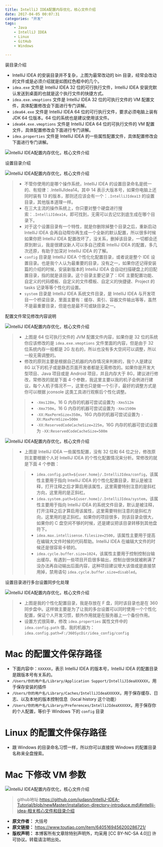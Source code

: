 ```yaml
---
title: IntelliJ IDEA配置内存优化，核心文件介绍
date: 2017-04-05 00:07:31
categories: "开发"
tags:
	- Java
	- IntelliJ IDEA
	- Linux
	- GitHub
	- Windows

---
```


装目录介绍

 *  IntelliJ IDEA 的安装目录并不复杂，上图为最常改动的 bin 目录，经常会改动的文件或是必须介绍就是如图红色框中的几个。
 *  `idea.exe` 文件是 IntelliJ IDEA 32 位的可行执行文件，IntelliJ IDEA 安装完默认发送到桌面的也就是这个执行文件的快捷方式。
 *  `idea.exe.vmoptions` 文件是 IntelliJ IDEA 32 位的可执行文件的 VM 配置文件，具体配置修改会下面进行专门讲解。
 *  `idea64.exe` 文件是 IntelliJ IDEA 64 位的可行执行文件，要求必须电脑上装有 JDK 64 位版本。64 位的系统也是建议使用该文件。
 *  `idea64.exe.vmoptions` 文件是 IntelliJ IDEA 64 位的可执行文件的 VM 配置文件，具体配置修改会下面进行专门讲解。
 *  `idea.properties` 文件是 IntelliJ IDEA 的一些属性配置文件，具体配置修改会下面进行专门讲解。

![IntelliJ IDEA配置内存优化，核心文件介绍][IntelliJ IDEA]

设置目录介绍

![IntelliJ IDEA配置内存优化，核心文件介绍][IntelliJ IDEA 1]

>  *  不管你使用的是哪个操作系统，IntelliJ IDEA 的设置目录命名是统一的、有规律：.IntelliJIdea14。其中 14 表示大版本号，如果你电脑上还同时装有 13 的版本，那则还应该会有一个：`.IntelliJIdea13` 的设置目录，其他版本道理一样。
>  *  在三大主流的操作系统上，你只要对整个硬盘进行搜索：`.IntelliJIdea14`，即可找到，无需可以去记忆到底生成在哪个目录下。
>  *  对于这个设置目录有一个特性，就是你删除掉整个目录之后，重新启动 IntelliJ IDEA 会再自动帮你再生成一个全新的默认配置，所以很多时候如果你把 IntelliJ IDEA 配置改坏了，没关系，删掉该目录，一切都会还原到默认，我是很建议新人可以多自己摸索 IntelliJ IDEA 的配置，多几次还原，有助于加深对 IntelliJ IDEA 的了解。
>  *  `config` 目录是 IntelliJ IDEA 个性化化配置目录，或者说是整个 IDE 设置目录。也是我个人认为最重要的目录，没有之一，如果你还记得安装篇的介绍的时候，安装新版本的 IntelliJ IDEA 会自动扫描硬盘上的旧配置目录，指的就是该目录。这个目录主要记录了：IDE 主要配置功能、自定义的代码模板、自定义的文件模板、自定义的快捷键、Project 的 tasks 记录等等个性化的设置。
>  *  `system` 目录是 IntelliJ IDEA 系统文件目录，是 IntelliJ IDEA 与开发项目一个桥梁目录，里面主要有：缓存、索引、容器文件输出等等，虽然不是最重要目录，但是也是最不可或缺目录之一。

配置文件常见修改内容说明

![IntelliJ IDEA配置内存优化，核心文件介绍][IntelliJ IDEA 2]

>  *  上图是 64 位可执行文件的 JVM 配置文件内容，如果你是 32 位的系统你应该修改的是 `idea.exe.vmoptions` 文件里面的内容，但是由于 32 位系统内存一般都是 2G 左右的，所以也没有多大空间可以调整，所以一般无需调整的。
>  *  修改的原则主要是根据自己机器的内存情况来判断的，我个人是建议 8G 以下的机子或是静态页面开发者都是无需修改的。如果你是开发大型项目、Java 项目或是 Android 项目，并且内存大于 8G，建议进行修改，常修改的就是下面 4 个参数，我这里主要以我的机子会例进行建议，每个人机子情况不一，这里也只是做一个引子，最好的调整方式是你可以根据 jconsole 这类工具进行观察后个性化调整。
> 
> >  *  `-Xms128m`，16 G 内存的机器可尝试设置为 `-Xms512m`
> >  *  `-Xmx750m`，16 G 内存的机器可尝试设置为 `-Xmx1500m`
> >  *  `-XX:MaxPermSize=350m`，16G 内存的机器可尝试设置为 `-XX:MaxPermSize=500m`
> >  *  `-XX:ReservedCodeCacheSize=225m`，16G 内存的机器可尝试设置为 `-XX:ReservedCodeCacheSize=500m`

![IntelliJ IDEA配置内存优化，核心文件介绍][IntelliJ IDEA 3]

>  *  上图是 IntelliJ IDEA 一些属性配置，没有 32 位和 64 位之分，修改原则主要根据个人对 IntelliJ IDEA 的个性化配置情况来分析。常修改的就是下面 4 个参数：
> 
> >  *  `idea.config.path=${user.home}/.IntelliJIdea/config`，该属性主要用于指向 IntelliJ IDEA 的个性化配置目录，默认是被注释，打开注释之后才算启用该属性，这里需要特别注意的是斜杠方向，这里用的是正斜杠。
> >  *  `idea.system.path=${user.home}/.IntelliJIdea/system`，该属性主要用于指向 IntelliJ IDEA 的系统文件目录，默认是被注释，打开注释之后才算启用该属性，这里需要特别注意的是斜杠方向，这里用的是正斜杠。如果你的项目很多，则该目录会很大，如果你的 C 盘空间不够的时候，还是建议把该目录转移到其他盘符下。
> >  *  `idea.max.intellisense.filesize=2500`，该属性主要用于提高在编辑大文件时候的代码帮助。IntelliJ IDEA 在编辑大文件的时候还是很容易卡顿的。
> >  *  `idea.cycle.buffer.size=1024`，该属性主要用于控制控制台输出缓存。有遇到一些项目开启很多输出，控制台很快就被刷满了没办法再自动输出后面内容，这种项目建议增大该值或是直接禁用掉，禁用语句 `idea.cycle.buffer.size=disabled`。

设置目录进行多台设置同步化处理

![IntelliJ IDEA配置内存优化，核心文件介绍][IntelliJ IDEA 4]

>  *  上图是我的个性化配置目录，我是存放在 F 盘，同时该目录也是在 360 同步盘中。这样做主要是为了让我的多台设置可以同时使用一个个性化配置，保证个人开发习惯，额外作用就是在服务器上一个备份作用。
>  *  设置方式很简单，修改 `idea.properties` 属性文件中的 `idea.config.path` 值，我的机器为：`idea.config.path=F:/360SycDir/idea_config/config`

# Mac 的配置文件保存路径 #

 *  下面内容中：`XXXXXX`，表示 IntelliJ IDEA 的版本号，IntelliJ IDEA 的配置目录是跟版本号有关系的。
 *  `/Users/你的用户名/Library/Application Support/IntelliJIdeaXXXXXX`，用于保存安装的插件
 *  `/Users/你的用户名/Library/Caches/IntelliJIdeaXXXXXX`，用于保存缓存、日志、以及本地的版本控制信息（local history 这个功能）
 *  `/Users/你的用户名/Library/Preferences/IntelliJIdeaXXXXXX`，用于保存你的个人配置，等价于 Windows 下的 `config` 目录

# Linux 的配置文件保存路径 #

 *  跟 Windows 的目录命名习惯一样，所以你可以直接按 Windows 的配置目录名称来全盘搜索。

# Mac 下修改 VM 参数 #

![IntelliJ IDEA配置内存优化，核心文件介绍][IntelliJ IDEA 5]

> github地址:https://github.com/judasn/IntelliJ-IDEA-Tutorial/blob/newMaster/installation-directory-introduce.md\#intellij-idea-相关核心文件和目录介绍


[IntelliJ IDEA]: /pro/os/crawler/ZNIQ-RBRZ-UIZR.jpg
[IntelliJ IDEA 1]: /pro/os/crawler/FZNR-ZA7Z-ZRIU.jpg
[IntelliJ IDEA 2]: /pro/os/crawler/NEEN-JJRN-AUJN.jpg
[IntelliJ IDEA 3]: /pro/os/crawler/ZE3E-2Y7N-ENV3.jpg
[IntelliJ IDEA 4]: /pro/os/crawler/EQY7-NNBF-F7F3.jpg
[IntelliJ IDEA 5]: /pro/os/crawler/2UUI-J3MJ-ZVIJ.jpg
 *  **原文作者：** 大括号
 *  **原文链接：** https://www.toutiao.com/item/6405169456200286721/
 *  **版权声明：** 本博客所有文章除特别声明外，均采用 [CC BY-NC-SA 4.0][] 许可协议。转载请注明出处。